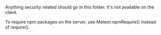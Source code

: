 Anything security related should go in this folder.
It's not available on the client.

To require npm packages on the server, use Meteor.npmRequire() instead of require().